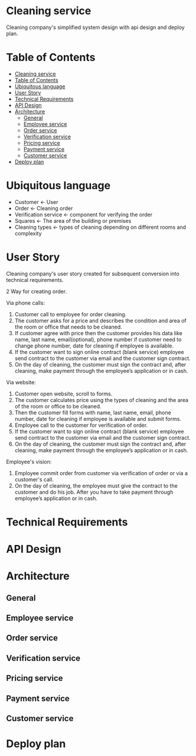 # Cleaning service
Cleaning company's simplified system design with api design and deploy plan.

# Table of Contents
- [Cleaning service](#cleaning-service)
- [Table of Contents](#table-of-contents)
- [Ubiquitous language](#ubiquitous-language)
- [User Story](#user-story)
- [Technical Requirements](#technical-requirements)
- [API Design](#api-design)
- [Architecture](#architecture)
  - [General](#general)
  - [Employee service](#employee-service)
  - [Order service](#order-service)
  - [Verification service](#verification-service)
  - [Pricing service](#pricing-service)
  - [Payment service](#payment-service)
  - [Customer service](#customer-service)
- [Deploy plan](#deploy-plan)


# Ubiquitous language
- Customer <- User
- Order <- Cleaning order
- Verification service <- component for verifying the order
- Squares <- The area of the building or premises
- Cleaning types <- types of cleaning depending on different rooms and complexity

# User Story

Cleaning company's user story created for subsequent conversion into technical requirements. 

2 Way for creating order.

Via phone calls:

1. Customer call to employee for order cleaning.
2. The customer asks for a price and describes the condition and area of the room or office that needs to be cleaned.
3. If customer agree with price then the customer provides his data like name, last name, email(optional), phone number if customer need to change phone number, date for cleaning if employee is available.
4. If the customer want to sign online contract (blank service) employee send contract to the customer via email and the customer sign contract.
5. On the day of cleaning, the customer must sign the contract and, after cleaning, make payment through the employee’s application or in cash.

Via website:

1. Customer open website, scroll to forms.
2. The customer calculates price using the types of cleaning and the area of the room or office to be cleaned.
3. Then the customer fill forms with name, last name, email, phone number, date for cleaning if employee is available and submit forms.
4.  Employee call to the customer for verification of order.
5.  If the customer want to sign online contract (blank service) employee send contract to the customer via email and the customer sign contract.
6.  On the day of cleaning, the customer must sign the contract and, after cleaning, make payment through the employee’s application or in cash.

Employee's vision:

1. Employee commit order from customer via verification of order or via a customer's call.
2. On the day of cleaning, the employee must give the contract to the customer and do his job. After you have to take payment through employee’s application or in cash.

# Technical Requirements

# API Design

# Architecture

## General

## Employee service

## Order service

## Verification service

## Pricing service

## Payment service

## Customer service

# Deploy plan
